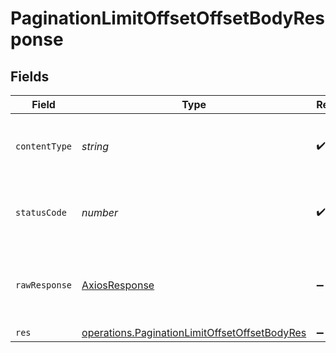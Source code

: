 # PaginationLimitOffsetOffsetBodyResponse


## Fields

| Field                                                                                                                 | Type                                                                                                                  | Required                                                                                                              | Description                                                                                                           |
| --------------------------------------------------------------------------------------------------------------------- | --------------------------------------------------------------------------------------------------------------------- | --------------------------------------------------------------------------------------------------------------------- | --------------------------------------------------------------------------------------------------------------------- |
| `contentType`                                                                                                         | *string*                                                                                                              | :heavy_check_mark:                                                                                                    | HTTP response content type for this operation                                                                         |
| `statusCode`                                                                                                          | *number*                                                                                                              | :heavy_check_mark:                                                                                                    | HTTP response status code for this operation                                                                          |
| `rawResponse`                                                                                                         | [AxiosResponse](https://axios-http.com/docs/res_schema)                                                               | :heavy_minus_sign:                                                                                                    | Raw HTTP response; suitable for custom response parsing                                                               |
| `res`                                                                                                                 | [operations.PaginationLimitOffsetOffsetBodyRes](../../../sdk/models/operations/paginationlimitoffsetoffsetbodyres.md) | :heavy_minus_sign:                                                                                                    | OK                                                                                                                    |